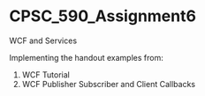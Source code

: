 # CPSC_590_Assignment6
WCF and Services

Implementing the handout examples from:

1. WCF Tutorial
2. WCF Publisher Subscriber and Client Callbacks